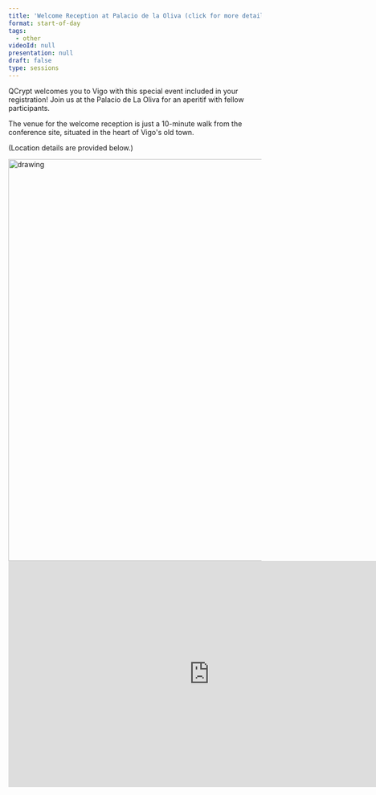 ```yaml
---
title: 'Welcome Reception at Palacio de la Oliva (click for more details)'
format: start-of-day
tags:
  - other
videoId: null
presentation: null
draft: false
type: sessions
---
```

QCrypt welcomes you to Vigo with this special event included in your registration! Join us at the Palacio de La Oliva for an aperitif with fellow participants. 

The venue for the welcome reception is just a 10-minute walk from the conference site, situated in the heart of Vigo's old town. 

(Location details are provided below.)


<img src="/images/2024/places/oliva_1.jpg" alt="drawing" style="width:800px;"/>

<iframe src="https://www.google.com/maps/embed?pb=!1m18!1m12!1m3!1d5907.6408716932665!2d-8.730722475897865!3d42.23964903922632!2m3!1f0!2f0!3f0!3m2!1i1024!2i768!4f13.1!3m3!1m2!1s0xd2f6344b2c5e387%3A0x348a65170e37053d!2sPazo%20da%20Oliva!5e0!3m2!1sit!2ses!4v1725199261343!5m2!1sit!2ses" width="800" height="450" style="border:0;" allowfullscreen="" loading="lazy" referrerpolicy="no-referrer-when-downgrade"></iframe>